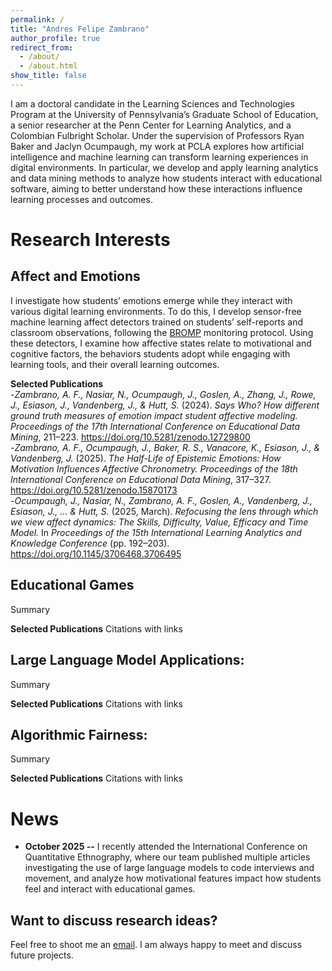 ```yaml
---
permalink: /
title: "Andres Felipe Zambrano"
author_profile: true
redirect_from: 
  - /about/
  - /about.html
show_title: false
---
```


I am a doctoral candidate in the Learning Sciences and Technologies Program at the University of Pennsylvania’s Graduate School of Education, a senior researcher at the Penn Center for Learning Analytics, and a Colombian Fulbright Scholar. Under the supervision of Professors Ryan Baker and Jaclyn Ocumpaugh, my work at PCLA explores how artificial intelligence and machine learning can transform learning experiences in digital environments. In particular, we develop and apply learning analytics and data mining methods to analyze how students interact with educational software, aiming to better understand how these interactions influence learning processes and outcomes.

Research Interests
======

Affect and Emotions
---
I investigate how students’ emotions emerge while they interact with various digital learning environments. To do this, I develop sensor-free machine learning affect detectors trained on students’ self-reports and classroom observations, following the [BROMP](https://learninganalytics.upenn.edu/ryanbaker/bromp.html) monitoring protocol. Using these detectors, I examine how affective states relate to motivational and cognitive factors, the behaviors students adopt while engaging with learning tools, and their overall learning outcomes.

**Selected Publications**<br>
-<i>Zambrano, A. F., Nasiar, N., Ocumpaugh, J., Goslen, A., Zhang, J., Rowe, J., Esiason, J., Vandenberg, J., & Hutt, S.</i> (2024). 
<i>Says Who? How different ground truth measures of emotion impact student affective modeling.</i> 
<i>Proceedings of the 17th International Conference on Educational Data Mining</i>, 211–223. 
<a href="https://doi.org/10.5281/zenodo.12729800">https://doi.org/10.5281/zenodo.12729800</a><br>
-<i>Zambrano, A. F., Ocumpaugh, J., Baker, R. S., Vanacore, K., Esiason, J., & Vandenberg, J.</i> (2025). 
<i>The Half-Life of Epistemic Emotions: How Motivation Influences Affective Chronometry.</i> 
<i>Proceedings of the 18th International Conference on Educational Data Mining</i>, 317–327. 
<a href="https://doi.org/10.5281/zenodo.15870173">https://doi.org/10.5281/zenodo.15870173</a><br>
-<i>Ocumpaugh, J., Nasiar, N., Zambrano, A. F., Goslen, A., Vandenberg, J., Esiason, J., ... & Hutt, S.</i> (2025, March). 
<i>Refocusing the lens through which we view affect dynamics: The Skills, Difficulty, Value, Efficacy and Time Model.</i> 
In <i>Proceedings of the 15th International Learning Analytics and Knowledge Conference</i> (pp. 192–203). 
<a href="https://doi.org/10.1145/3706468.3706495">https://doi.org/10.1145/3706468.3706495</a>

Educational Games
---
Summary

**Selected Publications**
Citations with links

Large Language Model Applications:
---
Summary

**Selected Publications**
Citations with links

Algorithmic Fairness:
---
Summary

**Selected Publications**
Citations with links

News
======
- **October 2025 --** I recently attended the International Conference on Quantitative Ethnography, where our team published multiple articles investigating the use of large language models to code interviews and movement, and analyze how motivational features impact how students feel and interact with educational games.

Want to discuss research ideas?
------
Feel free to shoot me an [email](mailto:afzambrano97@gmail.com). I am always happy to meet and discuss future projects.
